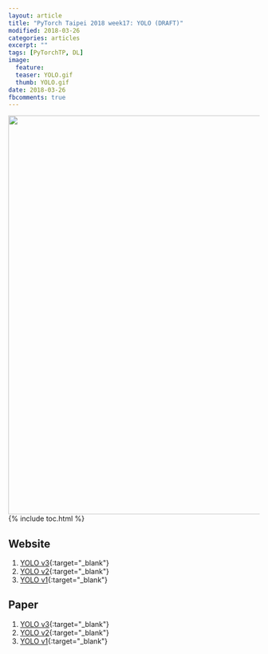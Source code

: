 ```yaml
---
layout: article
title: "PyTorch Taipei 2018 week17: YOLO (DRAFT)"
modified: 2018-03-26
categories: articles
excerpt: ""
tags: [PyTorchTP, DL]
image:
  feature:
  teaser: YOLO.gif
  thumb: YOLO.gif
date: 2018-03-26
fbcomments: true
---
```



<img src="" width="800">
{% include toc.html %}


## Website
1. [YOLO v3][1]{:target="_blank"}
2. [YOLO v2][2]{:target="_blank"}
3. [YOLO v1][3]{:target="_blank"}

## Paper
1. [YOLO v3][4]{:target="_blank"}
2. [YOLO v2][5]{:target="_blank"}
3. [YOLO v1][6]{:target="_blank"}

[1]: https://pjreddie.com/darknet/yolo/
[2]: https://pjreddie.com/darknet/yolov2/
[3]: https://pjreddie.com/darknet/yolov1/
[4]: https://pjreddie.com/media/files/papers/YOLOv3.pdf
[5]: https://arxiv.org/pdf/1612.08242
[6]: https://arxiv.org/pdf/1506.02640
